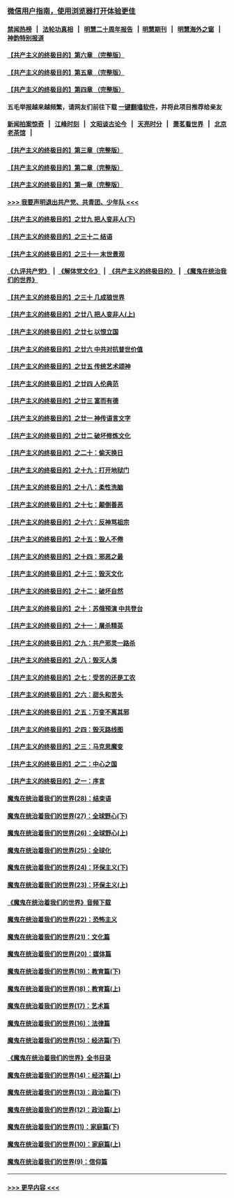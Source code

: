 ### [微信用户指南，使用浏览器打开体验更佳](https://github.com/gfw-breaker/banned-news1/blob/master/indexes/wechat-guide.md?t=0)
#### [禁闻热榜](热点新闻.md?t=0)  &nbsp;&nbsp;|&nbsp;&nbsp; [法轮功真相](https://github.com/gfw-breaker/truth/blob/master/README.md?t=0) &nbsp;&nbsp;|&nbsp;&nbsp; [明慧二十周年报告](https://github.com/gfw-breaker/mh-reports/blob/master/README.md?t=0) &nbsp;&nbsp;|&nbsp;&nbsp;[明慧期刊](https://github.com/gfw-breaker/mh-qikan) &nbsp;&nbsp;|&nbsp;&nbsp; [明慧海外之窗](https://github.com/gfw-breaker/mh-news/blob/master/README.md?t=0) &nbsp;&nbsp;|&nbsp;&nbsp; [神韵特别报道](https://github.com/gfw-breaker/mh-news/blob/master/shenyun.md?t=0)
#### [【共产主义的终极目的】第六章 （完整版）](../pages/nsc422/n11428913.md?t=02160602) 
#### [【共产主义的终极目的】第五章 （完整版）](../pages/nsc422/n11428912.md?t=02160602) 
#### [【共产主义的终极目的】第四章 （完整版）](../pages/nsc422/n11428907.md?t=02160602) 
#### 五毛举报越来越频繁，请网友们前往下载 [一键翻墙软件](https://github.com/gfw-breaker/ssr-accounts)，并将此项目推荐给亲友
#### [新闻拍案惊奇](https://github.com/gfw-breaker/banned-news1/blob/master/pages/link4.md) &nbsp;&nbsp;|&nbsp;&nbsp; [江峰时刻](https://github.com/gfw-breaker/banned-news1/blob/master/pages/link4.md) &nbsp;&nbsp;|&nbsp;&nbsp; [文昭谈古论今](https://github.com/gfw-breaker/banned-news1/blob/master/pages/link4.md) &nbsp;&nbsp;|&nbsp;&nbsp; [天亮时分](https://github.com/gfw-breaker/banned-news1/blob/master/pages/link4.md) &nbsp;&nbsp;|&nbsp;&nbsp; [萧茗看世界](https://github.com/gfw-breaker/banned-news1/blob/master/pages/link4.md) &nbsp;&nbsp;|&nbsp;&nbsp; [北京老茶馆](https://github.com/gfw-breaker/banned-news1/blob/master/pages/link4.md) &nbsp;&nbsp;|&nbsp;&nbsp; 
#### [【共产主义的终极目的】第三章（完整版）](../pages/nsc422/n11428848.md?t=02160602) 
#### [【共产主义的终极目的】第二章（完整版）](../pages/nsc422/n11428831.md?t=02160602) 
#### [【共产主义的终极目的】第一章（完整版）](../pages/nsc422/n11417651.md?t=02160602) 
#### [>>> 我要声明退出共产党、共青团、少年队 <<<](https://github.com/begood0513/goodnews/blob/master/quit/letter.md) 
#### [【共产主义的终极目的】之廿九 把人变非人(下)](../pages/nsc422/n11344140.md?t=02160602) 
#### [【共产主义的终极目的】之三十二 结语](../pages/nsc422/n11360535.md?t=02160602) 
#### [【共产主义的终极目的】之三十一 末世景观](../pages/nsc422/n11351129.md?t=02160602) 
#### [《九评共产党》](https://github.com/begood0513/9ping.md/blob/master/README.md) &nbsp;|&nbsp; [《解体党文化》](../../../../jtdwh.md/blob/master/README.md)  &nbsp;|&nbsp; [《共产主义的终极目的》](../../../../gczydzjmd.md/blob/master/README.md) &nbsp;|&nbsp; [《魔鬼在统治我们的世界》](../../../../mgztzwmdsj.md/blob/master/README.md) 
#### [【共产主义的终极目的】之三十 几成狼世界](../pages/nsc422/n11348280.md?t=02160602) 
#### [【共产主义的终极目的】之廿八 把人变非人(上)](../pages/nsc422/n11340492.md?t=02160602) 
#### [【共产主义的终极目的】之廿七 以恨立国](../pages/nsc422/n11336944.md?t=02160602) 
#### [【共产主义的终极目的】之廿六 中共对抗普世价值](../pages/nsc422/n11324785.md?t=02160602) 
#### [【共产主义的终极目的】之廿五 传统艺术颂神](../pages/nsc422/n11296396.md?t=02160602) 
#### [【共产主义的终极目的】之廿四 人伦典范](../pages/nsc422/n11296397.md?t=02160602) 
#### [【共产主义的终极目的】之廿三 富而有德](../pages/nsc422/n11283598.md?t=02160602) 
#### [【共产主义的终极目的】之廿一 神传语言文字](../pages/nsc422/n11263265.md?t=02160602) 
#### [【共产主义的终极目的】之廿二 破坏修炼文化](../pages/nsc422/n11245728.md?t=02160602) 
#### [【共产主义的终极目的】之二十：偷天换日](../pages/nsc422/n11238846.md?t=02160602) 
#### [【共产主义的终极目的】之十九：打开地狱门](../pages/nsc422/n11206376.md?t=02160602) 
#### [【共产主义的终极目的】之十八：柔性洗脑](../pages/nsc422/n11199994.md?t=02160602) 
#### [【共产主义的终极目的】之十七：颠倒善恶](../pages/nsc422/n11179782.md?t=02160602) 
#### [【共产主义的终极目的】之十六：反神骂祖宗](../pages/nsc422/n11166798.md?t=02160602) 
#### [【共产主义的终极目的】之十五：毁人不倦](../pages/nsc422/n11166792.md?t=02160602) 
#### [【共产主义的终极目的】之十四：邪恶之最](../pages/nsc422/n11150249.md?t=02160602) 
#### [【共产主义的终极目的】之十三：毁灭文化](../pages/nsc422/n11135227.md?t=02160602) 
#### [【共产主义的终极目的】之十二：破坏自然](../pages/nsc422/n11135214.md?t=02160602) 
#### [【共产主义的终极目的】之十：苏俄预演 中共登台](../pages/nsc422/n11118424.md?t=02160602) 
#### [【共产主义的终极目的】之十一：屠杀精英](../pages/nsc422/n11118442.md?t=02160602) 
#### [【共产主义的终极目的】之九：共产邪灵一路杀](../pages/nsc422/n11114139.md?t=02160602) 
#### [【共产主义的终极目的】之八：毁灭人类](../pages/nsc422/n11108503.md?t=02160602) 
#### [【共产主义的终极目的】之七：受苦的还是工农](../pages/nsc422/n11101809.md?t=02160602) 
#### [【共产主义的终极目的】之六：甜头和苦头](../pages/nsc422/n11096971.md?t=02160602) 
#### [【共产主义的终极目的】之五：万变不离其邪](../pages/nsc422/n11091285.md?t=02160602) 
#### [【共产主义的终极目的】之四：毁灭路线图](../pages/nsc422/n11086284.md?t=02160602) 
#### [【共产主义的终极目的】之三：马克思魔变](../pages/nsc422/n11061941.md?t=02160602) 
#### [【共产主义的终极目的】之二：中心之国](../pages/nsc422/n11047728.md?t=02160602) 
#### [【共产主义的终极目的】之一：序言](../pages/nsc422/n11086077.md?t=02160602) 
#### [魔鬼在统治着我们的世界(28)：结束语](../pages/nsc422/n10936246.md?t=02160602) 
#### [魔鬼在统治着我们的世界(27)：全球野心(下)](../pages/nsc422/n10928319.md?t=02160602) 
#### [魔鬼在统治着我们的世界(26)：全球野心(上)](../pages/nsc422/n10900318.md?t=02160602) 
#### [魔鬼在统治着我们的世界(25)：全球化](../pages/nsc422/n10788205.md?t=02160602) 
#### [魔鬼在统治着我们的世界(24)：环保主义(下)](../pages/nsc422/n10695307.md?t=02160602) 
#### [魔鬼在统治着我们的世界(23)：环保主义(上)](../pages/nsc422/n10688613.md?t=02160602) 
#### [《魔鬼在统治着我们的世界》音频下载](../pages/nsc422/n10635553.md?t=02160602) 
#### [魔鬼在统治着我们的世界(22)：恐怖主义](../pages/nsc422/n10614727.md?t=02160602) 
#### [魔鬼在统治着我们的世界(21)：文化篇](../pages/nsc422/n10597706.md?t=02160602) 
#### [魔鬼在统治着我们的世界(20)：媒体篇](../pages/nsc422/n10586579.md?t=02160602) 
#### [魔鬼在统治着我们的世界(19)：教育篇(下)](../pages/nsc422/n10564808.md?t=02160602) 
#### [魔鬼在统治着我们的世界(18)：教育篇(上)](../pages/nsc422/n10526970.md?t=02160602) 
#### [魔鬼在统治着我们的世界(17)：艺术篇](../pages/nsc422/n10499093.md?t=02160602) 
#### [魔鬼在统治着我们的世界(16)：法律篇](../pages/nsc422/n10485969.md?t=02160602) 
#### [魔鬼在统治着我们的世界(15)：经济篇(下)](../pages/nsc422/n10469975.md?t=02160602) 
#### [《魔鬼在统治着我们的世界》全书目录](../pages/nsc422/n10464261.md?t=02160602) 
#### [魔鬼在统治着我们的世界(14)：经济篇(上)](../pages/nsc422/n10457370.md?t=02160602) 
#### [魔鬼在统治着我们的世界(13)：政治篇(下)](../pages/nsc422/n10448270.md?t=02160602) 
#### [魔鬼在统治着我们的世界(12)：政治篇(上)](../pages/nsc422/n10444576.md?t=02160602) 
#### [魔鬼在统治着我们的世界(11)：家庭篇(下)](../pages/nsc422/n10440961.md?t=02160602) 
#### [魔鬼在统治着我们的世界(10)：家庭篇(上)](../pages/nsc422/n10435448.md?t=02160602) 
#### [魔鬼在统治着我们的世界(9)：信仰篇](../pages/nsc422/n10432159.md?t=02160602) 

----
#### [ >>> 更早内容 <<< ](../indexes/nsc422-earlier.md)

